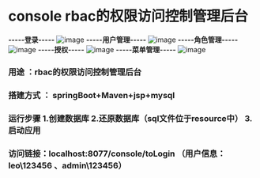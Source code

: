 # console rbac的权限访问控制管理后台
**-----登录-----**
![image](https://github.com/leo187/console/blob/master/src/main/resources/static/images/readMe/readMe1.png)
**-----用户管理-----**
![image](https://github.com/leo187/console/blob/master/src/main/resources/static/images/readMe/readMe2.png)
**-----角色管理-----**
![image](https://github.com/leo187/console/blob/master/src/main/resources/static/images/readMe/readMe3.png)
**-----授权-----**
![image](https://github.com/leo187/console/blob/master/src/main/resources/static/images/readMe/readMe4.png)
**-----菜单管理-----**
![image](https://github.com/leo187/console/blob/master/src/main/resources/static/images/readMe/readMe5.png)

### 用途 ：rbac的权限访问控制管理后台
### 搭建方式 ： springBoot+Maven+jsp+mysql
### 运行步骤 1.创建数据库 2.还原数据库（sql文件位于resource中） 3.启动应用 
### 访问链接：localhost:8077/console/toLogin （用户信息：leo\123456 、admin\123456）
